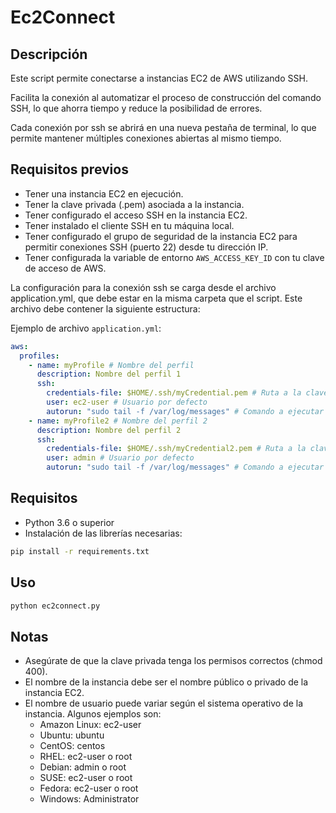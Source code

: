 # Ec2Connect

## Descripción

Este script permite conectarse a instancias EC2 de AWS utilizando SSH.

Facilita la conexión al automatizar el proceso de construcción del comando SSH, lo que ahorra tiempo y reduce la
posibilidad de errores.

Cada conexión por ssh se abrirá en una nueva pestaña de terminal, lo que permite mantener múltiples conexiones abiertas
al mismo tiempo.

## Requisitos previos

- Tener una instancia EC2 en ejecución.
- Tener la clave privada (.pem) asociada a la instancia.
- Tener configurado el acceso SSH en la instancia EC2.
- Tener instalado el cliente SSH en tu máquina local.
- Tener configurado el grupo de seguridad de la instancia EC2 para permitir conexiones SSH (puerto 22) desde tu
  dirección IP.
- Tener configurada la variable de entorno `AWS_ACCESS_KEY_ID` con tu clave de acceso de AWS.

La configuración para la conexión ssh se carga desde el archivo application.yml, que debe estar en la misma carpeta que
el script. Este archivo debe contener la siguiente estructura:

Ejemplo de archivo `application.yml`:

```yaml
aws:
  profiles:
    - name: myProfile # Nombre del perfil
      description: Nombre del perfil 1
      ssh:
        credentials-file: $HOME/.ssh/myCredential.pem # Ruta a la clave privada
        user: ec2-user # Usuario por defecto
        autorun: "sudo tail -f /var/log/messages" # Comando a ejecutar al conectarse
    - name: myProfile2 # Nombre del perfil 2
      description: Nombre del perfil 2
      ssh:
        credentials-file: $HOME/.ssh/myCredential2.pem # Ruta a la clave privada
        user: admin # Usuario por defecto
        autorun: "sudo tail -f /var/log/messages" # Comando a ejecutar al conectarse
```

## Requisitos

- Python 3.6 o superior
- Instalación de las librerías necesarias:

```bash
pip install -r requirements.txt
```

## Uso

```bash
python ec2connect.py
```

## Notas

- Asegúrate de que la clave privada tenga los permisos correctos (chmod 400).
- El nombre de la instancia debe ser el nombre público o privado de la instancia EC2.
- El nombre de usuario puede variar según el sistema operativo de la instancia. Algunos ejemplos son:
    - Amazon Linux: ec2-user
    - Ubuntu: ubuntu
    - CentOS: centos
    - RHEL: ec2-user o root
    - Debian: admin o root
    - SUSE: ec2-user o root
    - Fedora: ec2-user o root
    - Windows: Administrator
